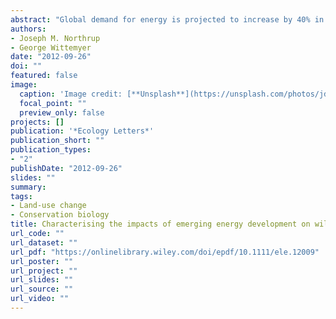 ```yaml
---
abstract: "Global demand for energy is projected to increase by 40% in the next 20 years, and largely will be met with alternative and unconventional sources. Development of these resources causes novel disturbances that strongly impact terrestrial ecosystems and wildlife. To effectively position ecologists to address this prevalent conservation challenge, we reviewed the literature on the ecological ramifications of this dominant driver of global land‐use change, consolidated results for its mitigation and highlighted knowledge gaps. Impacts varied widely, underscoring the importance of area and species‐specific studies. The most commonly reported impacts included behavioural responses and direct mortality. Examinations of mitigation were limited, but common easements included (1) reduction of the development footprint and human activity, (2) maintenance of undeveloped, ‘refuge’ habitat and (3) alteration of activity during sensitive periods. Problematically, the literature was primarily retrospective, focused on few species, countries, and ecoregions, and fraught with generalisations from weak inference. We advocate future studies take a comprehensive approach incorporating a mechanistic understanding of the interplay between development‐caused impacts and species ecology that will enable effective mitigation. Key areas for future research vital to securing a sustainable energy future in the face of development‐related global change are outlined."
authors:
- Joseph M. Northrup
- George Wittemyer
date: "2012-09-26"
doi: ""
featured: false
image:
  caption: 'Image credit: [**Unsplash**](https://unsplash.com/photos/jdD8gXaTZsc)'
  focal_point: ""
  preview_only: false
projects: []
publication: '*Ecology Letters*'
publication_short: ""
publication_types:
- "2"
publishDate: "2012-09-26"
slides: ""
summary:
tags:
- Land-use change
- Conservation biology
title: Characterising the impacts of emerging energy development on wildlife, with an eye towards mitigation
url_code: ""
url_dataset: ""
url_pdf: "https://onlinelibrary.wiley.com/doi/epdf/10.1111/ele.12009"
url_poster: ""
url_project: ""
url_slides: ""
url_source: ""
url_video: ""
---
```



